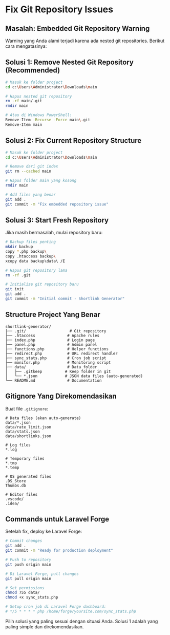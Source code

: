 # Fix Git Repository Issues

## Masalah: Embedded Git Repository Warning

Warning yang Anda alami terjadi karena ada nested git repositories. Berikut cara mengatasinya:

## Solusi 1: Remove Nested Git Repository (Recommended)

```bash
# Masuk ke folder project
cd c:\Users\Administrator\Downloads\main

# Hapus nested git repository
rm -rf main/.git
rmdir main

# Atau di Windows PowerShell:
Remove-Item -Recurse -Force main\.git
Remove-Item main
```

## Solusi 2: Fix Current Repository Structure

```bash
# Masuk ke folder project
cd c:\Users\Administrator\Downloads\main

# Remove dari git index
git rm --cached main

# Hapus folder main yang kosong
rmdir main

# Add files yang benar
git add .
git commit -m "Fix embedded repository issue"
```

## Solusi 3: Start Fresh Repository

Jika masih bermasalah, mulai repository baru:

```bash
# Backup files penting
mkdir backup
copy *.php backup\
copy .htaccess backup\
xcopy data backup\data\ /E

# Hapus git repository lama
rm -rf .git

# Initialize git repository baru
git init
git add .
git commit -m "Initial commit - Shortlink Generator"
```

## Structure Project Yang Benar

```
shortlink-generator/
├── .git/                   # Git repository
├── .htaccess              # Apache rules
├── index.php              # Login page  
├── panel.php              # Admin panel
├── functions.php          # Helper functions
├── redirect.php           # URL redirect handler
├── sync_stats.php         # Cron job script
├── monitor.php            # Monitoring script
├── data/                  # Data folder
│   ├── .gitkeep          # Keep folder in git
│   └── *.json            # JSON data files (auto-generated)
└── README.md              # Documentation
```

## Gitignore Yang Direkomendasikan

Buat file `.gitignore`:

```
# Data files (akan auto-generate)
data/*.json
data/rate_limit.json
data/stats.json
data/shortlinks.json

# Log files
*.log

# Temporary files
*.tmp
*.temp

# OS generated files
.DS_Store
Thumbs.db

# Editor files
.vscode/
.idea/
```

## Commands untuk Laravel Forge

Setelah fix, deploy ke Laravel Forge:

```bash
# Commit changes
git add .
git commit -m "Ready for production deployment"

# Push to repository
git push origin main

# Di Laravel Forge, pull changes
git pull origin main

# Set permissions
chmod 755 data/
chmod +x sync_stats.php

# Setup cron job di Laravel Forge dashboard:
# */5 * * * * php /home/forge/yoursite.com/sync_stats.php
```

Pilih solusi yang paling sesuai dengan situasi Anda. Solusi 1 adalah yang paling simple dan direkomendasikan.
